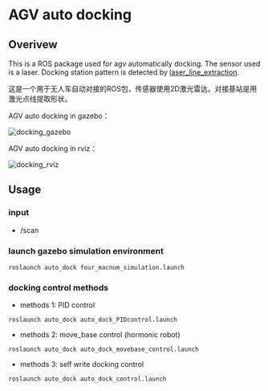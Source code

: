 # AGV auto docking

## Overivew
This is a ROS package used for agv automatically docking. The sensor used is a laser. Docking station pattern is detected by [laser_line_extraction](https://github.com/kam3k/laser_line_extraction).

这是一个用于无人车自动对接的ROS包，传感器使用2D激光雷达。对接基站是用激光点线提取形状。

AGV auto docking in gazebo：

 ![docking_gazebo](https://github.com/jiaying001/agv-auto-docking/blob/main/images/docking_gazebo.gif)
 
 AGV auto docking in rviz：
 
 ![docking_rviz](https://github.com/jiaying001/agv-auto-docking/blob/main/images/docking_rviz.gif)
 

## Usage
 ### input
 - /scan
 ### launch gazebo simulation environment
 
 `` roslaunch auto_dock four_macnum_simulation.launch  ``
 ### docking control methods
 
 - methods 1: PID control
 
 `` roslaunch auto_dock auto_dock_PIDcontrol.launch  ``
 - methods 2: move_base control (hormonic robot)
 
 `` roslaunch auto_dock auto_dock_movebase_control.launch  ``
 - methods 3: self write docking control
 
 `` roslaunch auto_dock auto_dock_control.launch  ``
 
 
 
 

